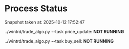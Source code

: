 # Process Status

Snapshot taken at: 2025-10-12 17:52:47

../wintrd/trade_algo.py --task price_update: **NOT RUNNING**

../wintrd/trade_algo.py --task buy_sell: **NOT RUNNING**

